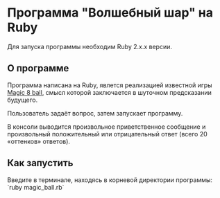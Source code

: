 # Программа "Волшебный шар" на Ruby

Для запуска программы необходим Ruby 2.x.x версии.

<h2>О программе</h2>
Программа написана на Ruby, явлется реализацией известной игры <a href = https://ru.wikipedia.org/wiki/Magic_8_ball>Magic 8 ball</a>, смысл которой заключается в шуточном предсказании будущего.

Пользователь задаёт вопрос, затем запускает программу.

В консоли выводится произвольное приветственное сообщение и произвольный положительный или отрицательный ответ (всего 20 «оттенков» ответов).

<h2>Как запустить</h2>
Введите в терминале, находясь в корневой директории программы: `ruby magic_ball.rb`
